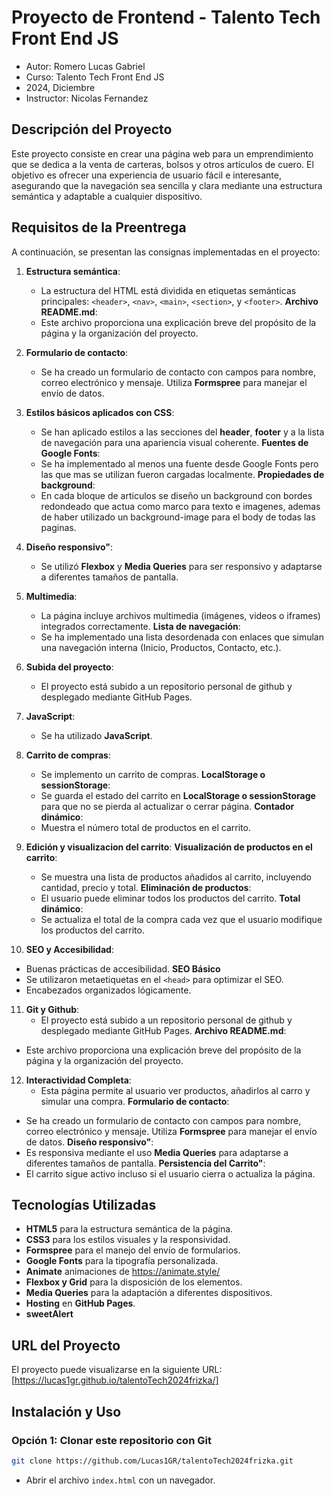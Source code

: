 # Proyecto de Frontend - Talento Tech Front End JS

* Autor: Romero Lucas Gabriel
* Curso: Talento Tech Front End JS
* 2024, Diciembre
* Instructor: Nicolas Fernandez

## Descripción del Proyecto

Este proyecto consiste en crear una página web para un emprendimiento que se dedica a la venta de carteras, bolsos y otros artículos de cuero. El objetivo es ofrecer una experiencia de usuario fácil e interesante, asegurando que la navegación sea sencilla y clara mediante una estructura semántica y adaptable a cualquier dispositivo. 

## Requisitos de la Preentrega

A continuación, se presentan las consignas implementadas en el proyecto:

1. **Estructura semántica**: 
   - La estructura del HTML está dividida en etiquetas semánticas principales: `<header>`, `<nav>`, `<main>`, `<section>`, y `<footer>`.
   **Archivo README.md**: 
   - Este archivo proporciona una explicación breve del propósito de la página y la organización del proyecto.

2. **Formulario de contacto**:
   - Se ha creado un formulario de contacto con campos para nombre, correo electrónico y mensaje. Utiliza **Formspree** para manejar el envío de datos.

3. **Estilos básicos aplicados con CSS**:
   - Se han aplicado estilos a las secciones del **header**, **footer** y a la lista de navegación para una apariencia visual coherente.
   **Fuentes de Google Fonts**:
   - Se ha implementado al menos una fuente desde Google Fonts pero las que mas se utilizan fueron cargadas localmente.
   **Propiedades de background**:
   - En cada bloque de articulos se diseño un background con bordes redondeado que actua como marco para texto e imagenes, ademas de haber utilizado un background-image para el body de todas las paginas.

4. **Diseño responsivo"**:
   - Se utilizó **Flexbox** y **Media Queries** para ser responsivo y adaptarse a diferentes tamaños de pantalla.

5. **Multimedia**:
   - La página incluye archivos multimedia (imágenes, videos o iframes) integrados correctamente.
   **Lista de navegación**:
    - Se ha implementado una lista desordenada con enlaces que simulan una navegación interna (Inicio, Productos, Contacto, etc.).

6. **Subida del proyecto**:
    - El proyecto está subido a un repositorio personal de github y desplegado mediante GitHub Pages.


7. **JavaScript**:
   - Se ha utilizado **JavaScript**.

8. **Carrito de compras**:
   - Se implemento un carrito de compras.
   **LocalStorage o sessionStorage**:
   - Se guarda el estado del carrito en **LocalStorage o sessionStorage** para que no se pierda al actualizar o cerrar página.
   **Contador dinámico**:
   - Muestra el número total de productos en el carrito.

9. **Edición y visualizacion del carrito**:
   **Visualización de productos en el carrito**:
   - Se muestra una lista de productos añadidos al carrito, incluyendo cantidad, precio y total.
   **Eliminación de productos**:
   - El usuario puede eliminar todos los productos del carrito.
   **Total dinámico**:
   - Se actualiza el total de la compra cada vez que el usuario modifique los productos del carrito.

10. **SEO y Accesibilidad**:
   - Buenas prácticas de accesibilidad.
   **SEO Básico**
   - Se utilizaron metaetiquetas en el `<head>` para optimizar el SEO.
   - Encabezados organizados lógicamente.

11. **Git y Github**:
    - El proyecto está subido a un repositorio personal de github y desplegado mediante GitHub Pages.
    **Archivo README.md**: 
   - Este archivo proporciona una explicación breve del propósito de la página y la organización del proyecto.

12. **Interactividad Completa**:
    - Esta página permite al usuario ver productos, añadirlos al carro y simular una compra.
    **Formulario de contacto**:
   - Se ha creado un formulario de contacto con campos para nombre, correo electrónico y mensaje. Utiliza **Formspree** para manejar el envío de datos.
   **Diseño responsivo"**:
   - Es responsiva mediante el uso **Media Queries** para adaptarse a diferentes tamaños de pantalla.
   **Persistencia del Carrito"**:
   - El carrito sigue activo incluso si el usuario cierra o actualiza la página.

## Tecnologías Utilizadas

- **HTML5** para la estructura semántica de la página.
- **CSS3** para los estilos visuales y la responsividad.
- **Formspree** para el manejo del envío de formularios.
- **Google Fonts** para la tipografía personalizada.
- **Animate** animaciones de https://animate.style/
- **Flexbox y Grid** para la disposición de los elementos.
- **Media Queries** para la adaptación a diferentes dispositivos.
- **Hosting** en **GitHub Pages**.
- **sweetAlert**


## URL del Proyecto

El proyecto puede visualizarse en la siguiente URL: [https://lucas1gr.github.io/talentoTech2024frizka/] 
## Instalación y Uso

### Opción 1: Clonar este repositorio con Git
```bash
git clone https://github.com/Lucas1GR/talentoTech2024frizka.git
```
- Abrir el archivo `index.html` con un navegador.
